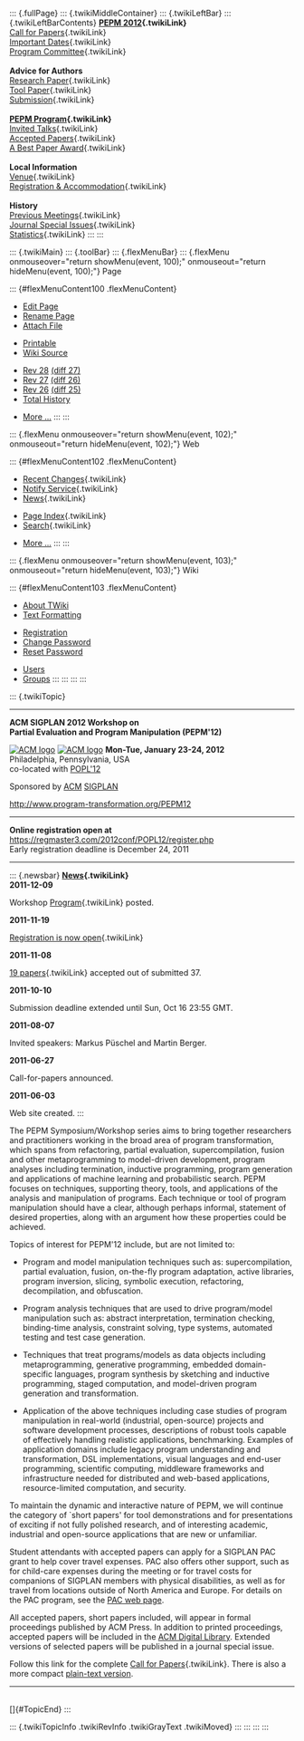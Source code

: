 ::: {.fullPage}
::: {.twikiMiddleContainer}
::: {.twikiLeftBar}
::: {.twikiLeftBarContents}
**[PEPM 2012](WebHome){.twikiLink}**\
[Call for Papers](CallForPapers){.twikiLink}\
[Important Dates](ImportantDates){.twikiLink}\
[Program Committee](ProgramCommittee){.twikiLink}\
\
**Advice for Authors**\
[Research Paper](ResearchPaperAdvice){.twikiLink}\
[Tool Paper](ToolPaperAdvice){.twikiLink}\
[Submission](PaperSubmission){.twikiLink}\
\
**[PEPM Program](Program){.twikiLink}**\
[Invited Talks](InvitedTalks){.twikiLink}\
[Accepted Papers](AcceptedPapers){.twikiLink}\
[A Best Paper Award](ABestPaperAward){.twikiLink}\
\
**Local Information**\
[Venue](WorkshopVenue){.twikiLink}\
[Registration & Accommodation](RegistrationAndAccomodation){.twikiLink}\
\
**History**\
[Previous Meetings](PreviousMeetings){.twikiLink}\
[Journal Special Issues](SpecialIssues){.twikiLink}\
[Statistics](HistoricalStatistics){.twikiLink}
:::
:::

::: {.twikiMain}
::: {.toolBar}
::: {.flexMenuBar}
::: {.flexMenu onmouseover="return showMenu(event, 100);" onmouseout="return hideMenu(event, 100);"}
Page

::: {#flexMenuContent100 .flexMenuContent}
-   [Edit
    Page](http://www.program-transformation.org/edit/PEPM12/WebHome?t=1536826173)
-   [Rename
    Page](http://www.program-transformation.org/rename/PEPM12/WebHome)
-   [Attach
    File](http://www.program-transformation.org/attach/PEPM12/WebHome)

<!-- -->

-   [Printable](http://www.program-transformation.org/view/PEPM12/WebHome?skin=print.pattern)
-   [Wiki
    Source](http://www.program-transformation.org/view/PEPM12/WebHome?skin=text&raw=on&contenttype=text/plain)

<!-- -->

-   [Rev
    28](http://www.program-transformation.org/view/PEPM12/WebHome?rev=1.28)
    [(diff 27)](http://www.program-transformation.org/rdiff/PEPM12/WebHome?rev1=1.28&rev2=1.27)
-   [Rev
    27](http://www.program-transformation.org/view/PEPM12/WebHome?rev=1.27)
    [(diff 26)](http://www.program-transformation.org/rdiff/PEPM12/WebHome?rev1=1.27&rev2=1.26)
-   [Rev
    26](http://www.program-transformation.org/view/PEPM12/WebHome?rev=1.26)
    [(diff 25)](http://www.program-transformation.org/rdiff/PEPM12/WebHome?rev1=1.26&rev2=1.25)
-   [Total
    History](http://www.program-transformation.org/rdiff/PEPM12/WebHome)

<!-- -->

-   [More
    \...](http://www.program-transformation.org/oops/PEPM12/WebHome?template=oopsmore&param1=1.28&param2=1.28)
:::
:::

::: {.flexMenu onmouseover="return showMenu(event, 102);" onmouseout="return hideMenu(event, 102);"}
Web

::: {#flexMenuContent102 .flexMenuContent}
-   [Recent Changes](WebChanges){.twikiLink}
-   [Notify Service](WebNotify){.twikiLink}
-   [News](WebNews){.twikiLink}

<!-- -->

-   [Page Index](WebIndex){.twikiLink}
-   [Search](WebSearch){.twikiLink}

<!-- -->

-   [More
    \...](http://www.program-transformation.org/oops/PEPM12/WebHome?template=oopsmore&param1=1.28&param2=1.28)
:::
:::

::: {.flexMenu onmouseover="return showMenu(event, 103);" onmouseout="return hideMenu(event, 103);"}
Wiki

::: {#flexMenuContent103 .flexMenuContent}
-   [About
    TWiki](http://www.program-transformation.org/view/TWiki/WebHome)
-   [Text
    Formatting](http://www.program-transformation.org/view/TWiki/TextFormattingRules)

<!-- -->

-   [Registration](http://www.program-transformation.org/view/TWiki/TWikiRegistration)
-   [Change
    Password](http://www.program-transformation.org/view/TWiki/ChangePassword)
-   [Reset
    Password](http://www.program-transformation.org/view/TWiki/ResetPassword)

<!-- -->

-   [Users](http://www.program-transformation.org/view/Main/TWikiUsers)
-   [Groups](http://www.program-transformation.org/view/Main/TWikiGroups)
:::
:::
:::
:::

::: {.twikiTopic}

------------------------------------------------------------------------

**ACM SIGPLAN 2012 Workshop on\
Partial Evaluation and Program Manipulation (PEPM\'12)**

[![ACM
logo](http://clip.dia.fi.upm.es/Conferences/PEPM09/images/acmlogo.gif)](http://www.acm.org/)
[![ACM
logo](http://clip.dia.fi.upm.es/Conferences/PEPM09/images/acmlogo.gif)](http://www.acm.org/)
**Mon-Tue, January 23-24, 2012**\
Philadelphia, Pennsylvania, USA\
co-located with [POPL\'12](http://www.cse.psu.edu/popl/12/)

Sponsored by [ACM](http://www.acm.org/)
[SIGPLAN](http://www.acm.org/sigplan/)

<http://www.program-transformation.org/PEPM12>

------------------------------------------------------------------------

**Online registration open at**\
<https://regmaster3.com/2012conf/POPL12/register.php>\
Early registration deadline is December 24, 2011

------------------------------------------------------------------------

::: {.newsbar}
**[News](WebNews){.twikiLink}**\
**2011-12-09**

Workshop [Program](Program){.twikiLink} posted.

**2011-11-19**

[Registration is now open](RegistrationAndAccomodation){.twikiLink}

**2011-11-08**

[19 papers](AcceptedPapers){.twikiLink} accepted out of submitted 37.

**2011-10-10**

Submission deadline extended until Sun, Oct 16 23:55 GMT.

**2011-08-07**

Invited speakers: Markus Püschel and Martin Berger.

**2011-06-27**

Call-for-papers announced.

**2011-06-03**

Web site created.
:::

The PEPM Symposium/Workshop series aims to bring together researchers
and practitioners working in the broad area of program transformation,
which spans from refactoring, partial evaluation, supercompilation,
fusion and other metaprogramming to model-driven development, program
analyses including termination, inductive programming, program
generation and applications of machine learning and probabilistic
search. PEPM focuses on techniques, supporting theory, tools, and
applications of the analysis and manipulation of programs. Each
technique or tool of program manipulation should have a clear, although
perhaps informal, statement of desired properties, along with an
argument how these properties could be achieved.

Topics of interest for PEPM\'12 include, but are not limited to:

-   Program and model manipulation techniques such as: supercompilation,
    partial evaluation, fusion, on-the-fly program adaptation, active
    libraries, program inversion, slicing, symbolic execution,
    refactoring, decompilation, and obfuscation.

<!-- -->

-   Program analysis techniques that are used to drive program/model
    manipulation such as: abstract interpretation, termination checking,
    binding-time analysis, constraint solving, type systems, automated
    testing and test case generation.

<!-- -->

-   Techniques that treat programs/models as data objects including
    metaprogramming, generative programming, embedded domain-specific
    languages, program synthesis by sketching and inductive programming,
    staged computation, and model-driven program generation and
    transformation.

<!-- -->

-   Application of the above techniques including case studies of
    program manipulation in real-world (industrial, open-source)
    projects and software development processes, descriptions of robust
    tools capable of effectively handling realistic applications,
    benchmarking. Examples of application domains include legacy program
    understanding and transformation, DSL implementations, visual
    languages and end-user programming, scientific computing, middleware
    frameworks and infrastructure needed for distributed and web-based
    applications, resource-limited computation, and security.

To maintain the dynamic and interactive nature of PEPM, we will continue
the category of \`short papers\' for tool demonstrations and for
presentations of exciting if not fully polished research, and of
interesting academic, industrial and open-source applications that are
new or unfamiliar.

Student attendants with accepted papers can apply for a SIGPLAN PAC
grant to help cover travel expenses. PAC also offers other support, such
as for child-care expenses during the meeting or for travel costs for
companions of SIGPLAN members with physical disabilities, as well as for
travel from locations outside of North America and Europe. For details
on the PAC program, see the [PAC web
page](http://www.sigplan.org/PAC.htm).

All accepted papers, short papers included, will appear in formal
proceedings published by ACM Press. In addition to printed proceedings,
accepted papers will be included in the [ACM Digital
Library](http://portal.acm.org/dl.cfm). Extended versions of selected
papers will be published in a journal special issue.

Follow this link for the complete [Call for
Papers](CallForPapers){.twikiLink}. There is also a more compact
[plain-text version](../pub/PEPM12/CallForPapers/PEPM12_cfp.txt).

------------------------------------------------------------------------

\
[]{#TopicEnd}
:::

::: {.twikiTopicInfo .twikiRevInfo .twikiGrayText .twikiMoved}
:::
:::
:::
:::
